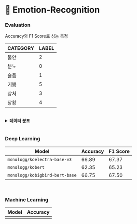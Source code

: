 # :tada: **Emotion-Recognition** 

### **Evaluation**
Accuracy와 F1 Score로 성능 측정

| CATEGORY | LABEL |
|--|--|
| 불안 | 2 |
| 분노 | 0 |
| 슬픔 | 1 |
| 기쁨 | 5 |
| 상처 | 3 |
| 당황 | 4 |

<br>

<details>
<summary><strong>데이터 분포</strong></summary>
<div markdown="1">

| emotion-main-category (dev) | counts |
|--|--|
| 불안 | 7324 |
| 분노 | 6908 |
| 슬픔 | 6903 |
| 기쁨 | 6725 |
| 상처 | 6617 |
| 당황 | 6350 |

| emotion-main-category (test) | counts |
|--|--|
| 불안 | 904 |
| 분노 | 872 |
| 슬픔 | 860 |
| 기쁨 | 840 |
| 상처 | 831 |
| 당황 | 815 |


</div>
</details>

<br>

### **Deep Learning**

| Model | Accuracy | F1 Score |
|--|--|--|
| `monologg/koelectra-base-v3` | 66.89 | 67.37 | 
| `monologg/kobert` | 62.35 | 65.23 |
| `monologg/kobigbird-bert-base` | 66.75 | 67.50 |


<br>

### **Machine Learning**


| Model | Accuracy |
|--|--|
|  |  |


